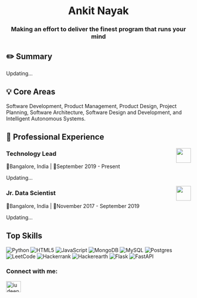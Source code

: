 <h1  align="center">Ankit Nayak</h1>

<h3  align="center">Making an effort to deliver the finest program that runs your mind</h3>

<h2  align="left">✏️ Summary</h2>

<p> 
  Updating...
</p>


<h2>💡 Core Areas</h2>

Software Development, Product Management, Product Design, Project Planning, Software Architecture, Software Design and Development, and Intelligent Autonomous Systems.

<h2>💼 Professional Experience</h2>
<a  href="https://www.knowledgelens.com/"> <img  align='right'  src="https://www.knowledgelens.com/new-launch/assets/img/kl-logo.png"  height="40"></a>
<h3  align="left">Technology Lead</h3>
<p  align='left'>📍Bangalore, India | 📅September 2019 - Present</p>
Updating...


<a  href="https://www.knowledgelens.com/"> <img  align='right'  src="https://www.knowledgelens.com/new-launch/assets/img/kl-logo.png"  height="40"></a>
<h3  align="left">Jr. Data Scientist</h3>
<p  align='left'>📍Bangalore, India | 📅November 2017 - September 2019</p>
Updating...


<h2>Top Skills</h2>

![Python](https://img.shields.io/badge/python-3670A0?style=for-the-badge&logo=python&logoColor=ffdd54) 
![HTML5](https://img.shields.io/badge/html5-%23E34F26.svg?style=for-the-badge&logo=html5&logoColor=white)
![JavaScript](https://img.shields.io/badge/javascript-%23323330.svg?style=for-the-badge&logo=javascript&logoColor=%23F7DF1E)
![MongoDB](https://img.shields.io/badge/MongoDB-%234ea94b.svg?style=for-the-badge&logo=mongodb&logoColor=white)
![MySQL](https://img.shields.io/badge/mysql-%2300f.svg?style=for-the-badge&logo=mysql&logoColor=white)
![Postgres](https://img.shields.io/badge/postgres-%23316192.svg?style=for-the-badge&logo=postgresql&logoColor=white)
![LeetCode](https://img.shields.io/badge/LeetCode-000000?style=for-the-badge&logo=LeetCode&logoColor=#d16c06)
![Hackerrank](https://img.shields.io/badge/-Hackerrank-2EC866?style=for-the-badge&logo=HackerRank&logoColor=white)
![Hackerearth](https://img.shields.io/badge/HackerEarth-%232C3454.svg?&style=for-the-badge&logo=HackerEarth&logoColor=Blue)
![Flask](https://img.shields.io/badge/flask-%23000.svg?style=for-the-badge&logo=flask&logoColor=white)
![FastAPI](https://img.shields.io/badge/FastAPI-005571?style=for-the-badge&logo=fastapi)


<h3  align="left">Connect with me:</h3>

<p  align="left">

<a  href="https://www.linkedin.com/in/ankit-nayak21/"  target="blank"><img  align="center"  src="https://raw.githubusercontent.com/rahuldkjain/github-profile-readme-generator/master/src/images/icons/Social/linked-in-alt.svg"  alt="iudeen"  height="30"  width="40" /></a>

</p>
